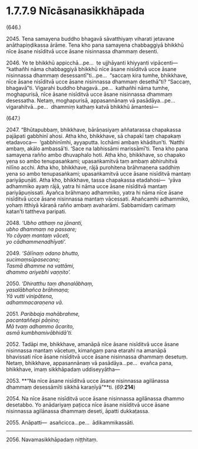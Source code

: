 # 1.7.7.9 Nīcāsanasikkhāpada

(646.)

2045\. Tena samayena buddho bhagavā sāvatthiyaṃ viharati jetavane anāthapiṇḍikassa ārāme. Tena kho pana samayena chabbaggiyā bhikkhū nīce āsane nisīditvā ucce āsane nisinnassa dhammaṃ desenti.

2046\. Ye te bhikkhū appicchā…pe…  te ujjhāyanti khiyyanti vipācenti—  “kathañhi nāma chabbaggiyā bhikkhū nīce āsane nisīditvā ucce āsane nisinnassa dhammaṃ desessantī”ti…pe…  “saccaṃ kira tumhe, bhikkhave, nīce āsane nisīditvā ucce āsane nisinnassa dhammaṃ desethā”ti? “Saccaṃ, bhagavā”ti. Vigarahi buddho bhagavā…pe…  kathañhi nāma tumhe, moghapurisā, nīce āsane nisīditvā ucce āsane nisinnassa dhammaṃ desessatha. Netaṃ, moghapurisā, appasannānaṃ vā pasādāya…pe…  vigarahitvā…pe…  dhammiṃ kathaṃ katvā bhikkhū āmantesi—

(647.)

2047\. “Bhūtapubbaṃ, bhikkhave, bārāṇasiyaṃ aññatarassa chapakassa pajāpati gabbhinī ahosi. Atha kho, bhikkhave, sā chapakī taṃ chapakaṃ etadavoca—  ‘gabbhinīmhi, ayyaputta. Icchāmi ambaṃ khāditun’ti. ‘Natthi ambaṃ, akālo ambassā’ti. ‘Sace na labhissāmi marissāmī’ti. Tena kho pana samayena rañño ambo dhuvaphalo hoti. Atha kho, bhikkhave, so chapako yena so ambo tenupasaṅkami; upasaṅkamitvā taṃ ambaṃ abhiruhitvā nilīno acchi. Atha kho, bhikkhave, rājā purohitena brāhmaṇena saddhiṃ yena so ambo tenupasaṅkami; upasaṅkamitvā ucce āsane nisīditvā mantaṃ pariyāpuṇāti. Atha kho, bhikkhave, tassa chapakassa etadahosi—  ‘yāva adhammiko ayaṃ rājā, yatra hi nāma ucce āsane nisīditvā mantaṃ pariyāpuṇissati. Ayañca brāhmaṇo adhammiko, yatra hi nāma nīce āsane nisīditvā ucce āsane nisinnassa mantaṃ vācessati. Ahañcamhi adhammiko, yohaṃ itthiyā kāraṇā rañño ambaṃ avaharāmi. Sabbamidaṃ carimaṃ katan’ti tattheva paripati.

2048\. _‘Ubho atthaṃ na jānanti,_  
_ubho dhammaṃ na passare;_  
_Yo cāyaṃ mantaṃ vāceti,_  
_yo cādhammenadhīyati’._  

2049\. _‘Sālīnaṃ odano bhutto,_  
_sucimaṃsūpasecano;_  
_Tasmā dhamme na vattāmi,_  
_dhammo ariyebhi vaṇṇito’._  

2050\. _‘Dhiratthu taṃ dhanalābhaṃ,_  
_yasalābhañca brāhmaṇa;_  
_Yā vutti vinipātena,_  
_adhammacaraṇena vā._  

2051\. _Paribbaja mahābrahme,_  
_pacantaññepi pāṇino;_  
_Mā tvaṃ adhammo ācarito,_  
_asmā kumbhamivābhidā’ti._  

2052\. Tadāpi me, bhikkhave, amanāpā nīce āsane nisīditvā ucce āsane nisinnassa mantaṃ vācetuṃ, kimaṅgaṃ pana etarahi na amanāpā bhavissati nīce āsane nisīditvā ucce āsane nisinnassa dhammaṃ desetuṃ. Netaṃ, bhikkhave, appasannānaṃ vā pasādāya…pe…  evañca pana, bhikkhave, imaṃ sikkhāpadaṃ uddiseyyātha—

2053\. **“Na nīce āsane nisīditvā ucce āsane nisinnassa agilānassa dhammaṃ desessāmīti sikkhā karaṇīyā”**ti. (*69*:**214**)

2054\. Na nīce āsane nisīditvā ucce āsane nisinnassa agilānassa dhammo desetabbo. Yo anādariyaṃ paṭicca nīce āsane nisīditvā ucce āsane nisinnassa agilānassa dhammaṃ deseti, āpatti dukkaṭassa.

2055\. Anāpatti—  asañcicca…pe…  ādikammikassāti.

---

2056\. Navamasikkhāpadaṃ niṭṭhitaṃ.
